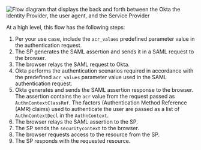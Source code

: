 <div class="three-quarter">

![Flow diagram that displays the back and forth between the Okta the Identity Provider, the user agent, and the Service Provider](/img/auth/step-up-authentication-acr-flowSAML.png)

</div>

At a high level, this flow has the following steps:

1. Per your use case, include the `acr_values` predefined parameter value in the authentication request.
2. The SP generates the SAML assertion and sends it in a SAML request to the browser.
3. The browser relays the SAML request to Okta.
4. Okta performs the authentication scenarios required in accordance with the predefined `acr_values` parameter value used in the SAML authentication request.
5. Okta generates and sends the SAML assertion response to the browser. The assertion contains the `acr` value from the request passed as `AuthnContextClassRef`. The factors (Authentication Method Reference (AMR) claims) used to authenticate the user are passed as a list of `AuthnContextDecl` in the `AuthnContext`.
6. The browser relays the SAML assertion to the SP.
7. The SP sends the `securitycontext` to the browser.
8. The browser requests access to the resource from the SP.
9. The SP responds with the requested resource.

